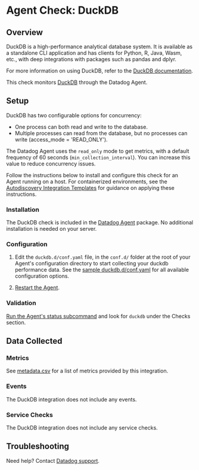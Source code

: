 # Agent Check: DuckDB

## Overview

DuckDB is a high-performance analytical database system. It is available as a standalone CLI application and has clients for Python, R, Java, Wasm, etc., with deep integrations with packages such as pandas and dplyr.

For more information on using DuckDB, refer to the [DuckDB documentation][9].

This check monitors [DuckDB][1] through the Datadog Agent. 

## Setup

DuckDB has two configurable options for concurrency:

- One process can both read and write to the database.
- Multiple processes can read from the database, but no processes can write (access_mode = 'READ_ONLY').

<div class="alert alert-warning">
The Datadog Agent uses the <code>read_only</code> mode to get metrics, with a default frequency of 60 seconds (<code>min_collection_interval</code>). 
You can increase this value to reduce concurrency issues.
</div>

Follow the instructions below to install and configure this check for an Agent running on a host. For containerized environments, see the [Autodiscovery Integration Templates][3] for guidance on applying these instructions.

### Installation

The DuckDB check is included in the [Datadog Agent][2] package.
No additional installation is needed on your server.

### Configuration

1. Edit the `duckdb.d/conf.yaml` file, in the `conf.d/` folder at the root of your Agent's configuration directory to start collecting your duckdb performance data. See the [sample duckdb.d/conf.yaml][4] for all available configuration options.

2. [Restart the Agent][5].

### Validation

[Run the Agent's status subcommand][6] and look for `duckdb` under the Checks section.

## Data Collected

### Metrics

See [metadata.csv][7] for a list of metrics provided by this integration.

### Events

The DuckDB integration does not include any events.

### Service Checks

The DuckDB integration does not include any service checks.

## Troubleshooting

Need help? Contact [Datadog support][8].


[1]: https://docs.datadoghq.com/integrations/duckdb/
[2]: https://app.datadoghq.com/account/settings/agent/latest
[3]: https://docs.datadoghq.com/agent/kubernetes/integrations/
[4]: https://github.com/DataDog/integrations-core/blob/master/duckdb/datadog_checks/duckdb/data/conf.yaml.example
[5]: https://docs.datadoghq.com/agent/guide/agent-commands/#start-stop-and-restart-the-agent
[6]: https://docs.datadoghq.com/agent/guide/agent-commands/#agent-status-and-information
[7]: https://github.com/DataDog/integrations-core/blob/master/duckdb/metadata.csv
[8]: https://docs.datadoghq.com/help/
[9]: https://duckdb.org/docs/
